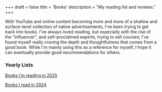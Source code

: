 +++
draft = false
title = 'Books'
description = "My reading list and reviews."
+++

With YouTube and online content becoming more and more of a shallow and surface-level collection of native advertisements, I've been trying to get back into books. I've always loved reading, but especially with the rise of the "influencer", and self-proclaimed experts, trying to sell courses; I've found myself really craving the depth and thoughtfulness that comes from a good book. While I'm mainly using this as a reference for myself, I hope it can eventually provide good recommendations for others.

### Yearly Lists

[Books i'm reading in 2025](/books/2025)

[Books I read in 2024](/books/2024)
